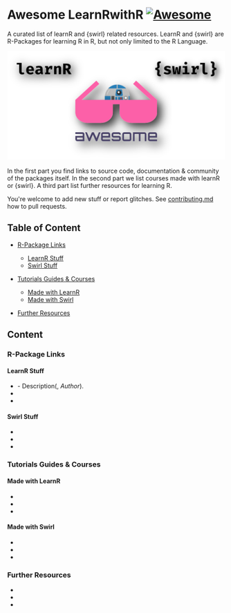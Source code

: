 # Awesome LearnRwithR [![Awesome](https://awesome.re/badge.svg)](https://awesome.re)

A curated list of learnR and {swirl} related resources. LearnR and {swirl} are R-Packages for learning R in R, but not only limited to the R Language.

![learnrwithr](static/combined-logo.png)


In the first part you find links to source code, documentation & community of the packages itself. In the second part we list courses made with learnR or {swirl}. A third part list further resources for learning R.


You're welcome to add new stuff or report glitches. See [contributing.md](contributing.md) how to pull requests.  


## Table of Content
* [R-Package Links](#R-Package-Links)
  * [LearnR Stuff](#LearnR-Stuff)
  * [Swirl Stuff](#Swirl-Stuff)

* [Tutorials Guides & Courses](#Tutorials-Guides--Courses)
  * [Made with LearnR](#Made-with-LearnR)
  * [Made with Swirl](#Made-with-Swirl)  

* [Further Resources](#Further-Resources)
  







    
## Content
### R-Package Links
#### LearnR Stuff
- []() - Description(, *Author*). 
- []()  
- []()  

#### Swirl Stuff
- []()  
- []()  
- []()  
  
  
### Tutorials Guides & Courses
#### Made with LearnR
- []()  
- []()  
- []()  

#### Made with Swirl
- []()  
- []()  
- []()  


### Further Resources
- []()  
- []()  
- []()  


